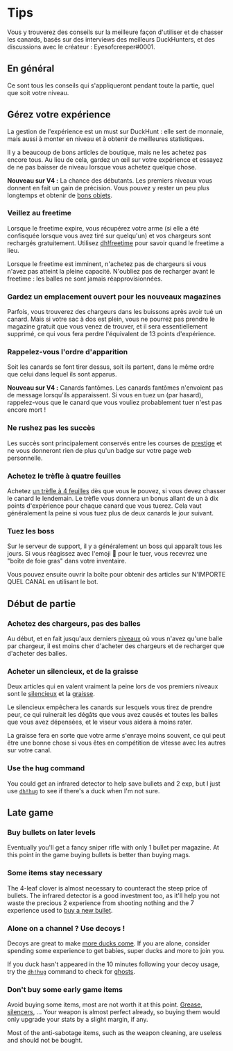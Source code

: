 # Tips

Vous y trouverez des conseils sur la meilleure façon d'utiliser et de chasser les canards, basés sur des interviews des meilleurs DuckHunters, et des discussions avec le créateur : Eyesofcreeper\#0001.

## En général

Ce sont tous les conseils qui s'appliqueront pendant toute la partie, quel que soit votre niveau.

## Gérez votre expérience

La gestion de l'expérience est un must sur DuckHunt : elle sert de monnaie, mais aussi à monter en niveau et à obtenir de meilleures statistiques.

Il y a beaucoup de bons articles de boutique, mais ne les achetez pas encore tous. Au lieu de cela, gardez un œil sur votre expérience et essayez de ne pas baisser de niveau lorsque vous achetez quelque chose.

**Nouveau sur V4 :** La chance des débutants. Les premiers niveaux vous donnent en fait un gain de précision. Vous pouvez y rester un peu plus longtemps et obtenir de [bons objets](https://duckhunt.me/commands/shop).

### Veillez au freetime

Lorsque le freetime expire, vous récupérez votre arme \(si elle a été confisquée lorsque vous avez tiré sur quelqu'un\) et vos chargeurs sont rechargés gratuitement. Utilisez [dh!freetime](https://duckhunt.me/commands/freetime) pour savoir quand le freetime a lieu. 

Lorsque le freetime est imminent, n'achetez pas de chargeurs si vous n'avez pas atteint la pleine capacité. N'oubliez pas de recharger avant le freetime : les balles ne sont jamais réapprovisionnées.

### Gardez un emplacement ouvert pour les nouveaux magazines

Parfois, vous trouverez des chargeurs dans les buissons après avoir tué un canard. Mais si votre sac à dos est plein, vous ne pourrez pas prendre le magazine gratuit que vous venez de trouver, et il sera essentiellement supprimé, ce qui vous fera perdre l'équivalent de 13 points d'expérience.

### Rappelez-vous l'ordre d'apparition

Soit les canards se font tirer dessus, soit ils partent, dans le même ordre que celui dans lequel ils sont apparus.

**Nouveau sur V4 :** Canards fantômes. Les canards fantômes n'envoient pas de message lorsqu'ils apparaissent. Si vous en tuez un \(par hasard\), rappelez-vous que le canard que vous vouliez probablement tuer n'est pas encore mort !

### Ne rushez pas les succès

Les succès sont principalement conservés entre les courses de [prestige](levels-and-experience.md) et ne vous donneront rien de plus qu'un badge sur votre page web personnelle.

### Achetez le trèfle à quatre feuilles

Achetez [un trèfle à 4 feuilles](https://duckhunt.me/commands/shop/clover) dès que vous le pouvez, si vous devez chasser le canard le lendemain. Le trèfle vous donnera un bonus allant de un à dix points d'expérience pour chaque canard que vous tuerez. Cela vaut généralement la peine si vous tuez plus de deux canards le jour suivant.

### Tuez les boss

Sur le serveur de support, il y a généralement un boss qui apparaît tous les jours. Si vous réagissez avec l'emoji 🔫 pour le tuer, vous recevrez une "boîte de foie gras" dans votre inventaire.

Vous pouvez ensuite ouvrir la boîte pour obtenir des articles sur N'IMPORTE QUEL CANAL en utilisant le bot.

## Début de partie

### Achetez des chargeurs, pas des balles

Au début, et en fait jusqu'aux derniers [niveaux](levels-and-experience.md) où vous n'avez qu'une balle par chargeur, il est moins cher d'acheter des chargeurs et de recharger que d'acheter des balles.

### Acheter un silencieux, et de la graisse

Deux articles qui en valent vraiment la peine lors de vos premiers niveaux sont le [silencieux](https://duckhunt.me/commands/shop/silencer) et la [graisse](https://duckhunt.me/commands/shop/grease).

Le silencieux empêchera les canards sur lesquels vous tirez de prendre peur, ce qui ruinerait les dégâts que vous avez causés et toutes les balles que vous avez dépensées, et le viseur vous aidera à moins rater.

La graisse fera en sorte que votre arme s'enraye moins souvent, ce qui peut être une bonne chose si vous êtes en compétition de vitesse avec les autres sur votre canal.

### Use the hug command

You could get an infrared detector to help save bullets and 2 exp, but I just use [`dh!hug`](https://duckhunt.me/commands/hug) to see if there's a duck when I'm not sure.

## Late game

### Buy bullets on later levels

Eventually you'll get a fancy sniper rifle with only 1 bullet per magazine. At this point in the game buying bullets is better than buying mags.

### Some items stay necessary

The 4-leaf clover is almost necessary to counteract the steep price of bullets. The infrared detector is a good investment too, as it'll help you not waste the precious 2 experience from shooting nothing and the 7 experience used to [buy a new bullet](https://duckhunt.me/commands/shop/bullet).

### Alone on a channel ? Use decoys !

Decoys are great to make [more ducks come](https://duckhunt.me/commands/shop/decoy). If you are alone, consider spending some experience to get babies, super ducks and more to join you.

If you duck hasn't appeared in the 10 minutes following your decoy usage, try the [`dh!hug`](https://duckhunt.me/commands/hug) command to check for [ghosts](types-of-ducks.md).

### Don't buy some early game items

Avoid buying some items, most are not worth it at this point. [Grease](https://duckhunt.me/commands/shop/grease), [silencers](https://duckhunt.me/commands/shop/silencer), ... Your weapon is almost perfect already, so buying them would only upgrade your stats by a slight margin, if any.

Most of the anti-sabotage items, such as the weapon cleaning, are useless and should not be bought.

